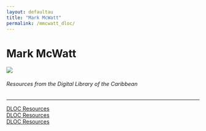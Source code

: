 ```yaml
---
layout: defaultau
title: "Mark McWatt"
permalink: /mmcwatt_dloc/
---
```

<!-- partial:index.partial.html -->
<div class="content">
    <h1>Mark McWatt</h1>
    <div class="quote">
        <div><img src="https://www.bimlitfest.org/sites/default/files/styles/author_home/public/images/authors/markus_x.jpg?itok=O-6cX_Pl" class="logo"></div>
    </div>
    <body>
    <h6>Resources from the Digital Library of the Caribbean</h6><hr> 
        <a href="https://www.dloc.com/CA00299029/00001/images" target="_blank">DLOC Resources</a><br>
        <a href="https://www.dloc.com/UF00066464/00131/images" target="_blank">DLOC Resources</a><br>
        <a href="https://www.dloc.com/UF00080046/00025/images" target="_blank">DLOC Resources</a><br>
    </body> 
          </div>
  <!-- partial -->
<script src='https://cdnjs.cloudflare.com/ajax/libs/jquery/3.1.1/jquery.min.js'></script><script  src="{{ site.baseurl }}/assets/js/authorscript.js"></script>